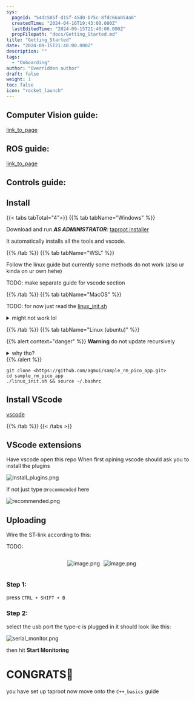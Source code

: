 ```yaml
---
sys:
  pageId: "54dc585f-d15f-45d0-b75c-8fdc66a854a8"
  createdTime: "2024-04-16T19:43:00.000Z"
  lastEditedTime: "2024-09-15T21:40:00.000Z"
  propFilepath: "docs/Getting_Started.md"
title: "Getting_Started"
date: "2024-09-15T21:40:00.000Z"
description: ""
tags:
  - "Onboarding"
author: "Overridden author"
draft: false
weight: 1
toc: false
icon: "rocket_launch"
---
```


## Computer Vision guide:

[link_to_page](86d45bc0-388b-4d26-8848-44f255f73d0e)

## ROS guide:

[link_to_page](3c76c1de-ec8f-46d6-8b0a-294005edc2d5)

## Controls guide:

## Install

{{< tabs tabTotal="4">}}
{{% tab tabName="Windows" %}}

Download and run _**AS ADMINISTRATOR**_: [taproot installer](https://github.com/Thornbots/TeachingFreshies/releases/tag/1.0)

It automatically installs all the tools and vscode.

{{% /tab %}}
{{% tab tabName="WSL" %}}

Follow the linux guide but currently some methods do not work (also ur kinda on ur own hehe)

TODO: make separate guide for vscode section

{{% /tab %}}
{{% tab tabName="MacOS" %}}

TODO: for now just read the [linux_init.sh](https://github.com/agmui/sample_rm_pico_app/blob/main/linux_init.sh)

<details>
<summary>might not work lol</summary>

`brew install libusb pkg-config`

Next install: [vscode](https://code.visualstudio.com/Download)

</details>

{{% /tab %}}
{{% tab tabName="Linux (ubuntu)" %}}

{{% alert context="danger" %}}
**Warning** do not update recursively
<details>
<summary>why tho?</summary>
There are some submodules that may go on for a while (like tinyusb) and I highly
recommend you don't need to get them.
If you want to see what submodules I update just look in `linux_init.sh`
</details>
{{% /alert %}}

```shell
git clone <https://github.com/agmui/sample_rm_pico_app.git>
cd sample_rm_pico_app
./linux_init.sh && source ~/.bashrc
```

## Install VScode

[vscode](https://code.visualstudio.com/Download)

{{% /tab %}}
{{< /tabs >}}

## VScode extensions

Have vscode open this repo
When first opining vscode should ask you to install the plugins

![install_plugins.png](https://prod-files-secure.s3.us-west-2.amazonaws.com/d518164a-d88e-44d1-a4ee-3adb3bd8bce0/89bd30f0-1825-4e77-867b-0a41ce370880/install_plugins.png?X-Amz-Algorithm=AWS4-HMAC-SHA256&X-Amz-Content-Sha256=UNSIGNED-PAYLOAD&X-Amz-Credential=ASIAZI2LB466Q6LHGZLS%2F20250306%2Fus-west-2%2Fs3%2Faws4_request&X-Amz-Date=20250306T100840Z&X-Amz-Expires=3600&X-Amz-Security-Token=IQoJb3JpZ2luX2VjEOL%2F%2F%2F%2F%2F%2F%2F%2F%2F%2FwEaCXVzLXdlc3QtMiJHMEUCIQDqq%2Fej5JuWN%2B7G%2BaoGHbqnMYabGfEhGYbCi2Kdny6XMAIgW0RjNUPpP8OITx39do0ndUj2LMQO%2FmiIQAnFsDLfJ40q%2FwMIKhAAGgw2Mzc0MjMxODM4MDUiDFjufaAj5febX12EdSrcA8QTatYybd%2FrxfdjGYGOM2PBGskoklGuRPH7wLIbEGQD0kQE8G%2BOWNMfZjj%2FPf1tnsv7Zk2N8mrW26wNPVwltu1xdL2S0L5GPTrb1YDZ%2BGWL8vZ%2B4hWxvwpIPHMfLqj4FAxQLySPMwUs9m2uBwXUfGX2OPNLEbAq5oE%2F0gOwdktZWqtdlujXSmiBMZaAc6O4dYJf83A4fn8Xgfoon8adewvTk89n964zh0wE41UeMzXOaBselOK441qmbtjUWMqtoVPdHqkvx2fAyv3vqJci7k95jD1YSGLowRLMQUxAqdGqIUROU%2FO2BTrfJfLalR3%2Blo%2FxWJG0IGZaCfj%2BLTCZCi%2BvjAjIhplgIZwgHrbZ0C5ARhggicgvGPeGfAT%2BQ%2BI%2BvyELcBYCpgI8oZJVH2ppe4Ap%2F%2BYvrRcNifbPUMve9X8qM1kXtFG7tI80qJTS31PHxQ%2BWJ8Ois05%2Bx3fXbKWU1huj7GwLQKSfMUtY8nEfPOQAfqKVi9gRp81xKBhd1YUVgb7a4vqaytGNMOqlhukvzWRswAw4BHiP3dzgJRVALR%2Bg90qb%2BbD78%2Bx76MyS8o8b%2B31nxeiuu32uZm1CBHZADane%2BzUxLhcnTYjcTsUjVWpKSra%2Boe1Nl7H5mawyMKfTpb4GOqUBtrZaj1o4hxn%2Fp%2FYYqz2Znuj9YURl4tq%2BxpJyQw1XbONmEoMhJWK%2FGZpBTkByXHqM9FdIwQV4arWrOWV8K6Hlsx6E9sqReXQJGvcwbWFAiPaHCIs1Ca1zdZ%2FbEqPpHm2AhUpTZZba45wRdePbhmcLkDzsDhKC3CrqYt2cT2tFppm9KPo6JMXn3ZjiV8tQSsQogzMENwpy9290rVDq%2BCuFscW4ID%2B2&X-Amz-Signature=6c7c8545da1228f345ed61a96bca88722cff306743b25842e7679125ea923445&X-Amz-SignedHeaders=host&x-id=GetObject)

If not just type `@recommended` here  

![recommended.png](https://prod-files-secure.s3.us-west-2.amazonaws.com/d518164a-d88e-44d1-a4ee-3adb3bd8bce0/61e661e9-5d85-4dfc-be0d-8d2097a5e793/recommended.png?X-Amz-Algorithm=AWS4-HMAC-SHA256&X-Amz-Content-Sha256=UNSIGNED-PAYLOAD&X-Amz-Credential=ASIAZI2LB466Q6LHGZLS%2F20250306%2Fus-west-2%2Fs3%2Faws4_request&X-Amz-Date=20250306T100840Z&X-Amz-Expires=3600&X-Amz-Security-Token=IQoJb3JpZ2luX2VjEOL%2F%2F%2F%2F%2F%2F%2F%2F%2F%2FwEaCXVzLXdlc3QtMiJHMEUCIQDqq%2Fej5JuWN%2B7G%2BaoGHbqnMYabGfEhGYbCi2Kdny6XMAIgW0RjNUPpP8OITx39do0ndUj2LMQO%2FmiIQAnFsDLfJ40q%2FwMIKhAAGgw2Mzc0MjMxODM4MDUiDFjufaAj5febX12EdSrcA8QTatYybd%2FrxfdjGYGOM2PBGskoklGuRPH7wLIbEGQD0kQE8G%2BOWNMfZjj%2FPf1tnsv7Zk2N8mrW26wNPVwltu1xdL2S0L5GPTrb1YDZ%2BGWL8vZ%2B4hWxvwpIPHMfLqj4FAxQLySPMwUs9m2uBwXUfGX2OPNLEbAq5oE%2F0gOwdktZWqtdlujXSmiBMZaAc6O4dYJf83A4fn8Xgfoon8adewvTk89n964zh0wE41UeMzXOaBselOK441qmbtjUWMqtoVPdHqkvx2fAyv3vqJci7k95jD1YSGLowRLMQUxAqdGqIUROU%2FO2BTrfJfLalR3%2Blo%2FxWJG0IGZaCfj%2BLTCZCi%2BvjAjIhplgIZwgHrbZ0C5ARhggicgvGPeGfAT%2BQ%2BI%2BvyELcBYCpgI8oZJVH2ppe4Ap%2F%2BYvrRcNifbPUMve9X8qM1kXtFG7tI80qJTS31PHxQ%2BWJ8Ois05%2Bx3fXbKWU1huj7GwLQKSfMUtY8nEfPOQAfqKVi9gRp81xKBhd1YUVgb7a4vqaytGNMOqlhukvzWRswAw4BHiP3dzgJRVALR%2Bg90qb%2BbD78%2Bx76MyS8o8b%2B31nxeiuu32uZm1CBHZADane%2BzUxLhcnTYjcTsUjVWpKSra%2Boe1Nl7H5mawyMKfTpb4GOqUBtrZaj1o4hxn%2Fp%2FYYqz2Znuj9YURl4tq%2BxpJyQw1XbONmEoMhJWK%2FGZpBTkByXHqM9FdIwQV4arWrOWV8K6Hlsx6E9sqReXQJGvcwbWFAiPaHCIs1Ca1zdZ%2FbEqPpHm2AhUpTZZba45wRdePbhmcLkDzsDhKC3CrqYt2cT2tFppm9KPo6JMXn3ZjiV8tQSsQogzMENwpy9290rVDq%2BCuFscW4ID%2B2&X-Amz-Signature=0a38269f66db777efa121bb41243285e1d82863ceaf836aa0aa6fc17345dd53f&X-Amz-SignedHeaders=host&x-id=GetObject)

## Uploading

Wire the ST-link according to this:

TODO:

<div style="display: flex;flex-direction: row; column-gap:10px; max-width: 630px;justify-content: center;">
<div>

![image.png](https://prod-files-secure.s3.us-west-2.amazonaws.com/d518164a-d88e-44d1-a4ee-3adb3bd8bce0/210ecb78-1116-4d7b-b9b7-2292f66fa2c2/image.png?X-Amz-Algorithm=AWS4-HMAC-SHA256&X-Amz-Content-Sha256=UNSIGNED-PAYLOAD&X-Amz-Credential=ASIAZI2LB466VYH4W3BX%2F20250306%2Fus-west-2%2Fs3%2Faws4_request&X-Amz-Date=20250306T100842Z&X-Amz-Expires=3600&X-Amz-Security-Token=IQoJb3JpZ2luX2VjEOL%2F%2F%2F%2F%2F%2F%2F%2F%2F%2FwEaCXVzLXdlc3QtMiJHMEUCIFmFrntoJXFNEgP5FxXcqyH9Ty72VS5A2uiAMQeIVlunAiEAgLwlprY7YXFwUIyxgoQeZ9yHzgzR6xOX6L15jnu28bYq%2FwMIKxAAGgw2Mzc0MjMxODM4MDUiDDpqdgiYx5UKE7xk%2BCrcA1fA4OjW5SrsYcbqadWvR6tbTLILhf5fES9REPZr5xJMCW7Cwo%2FW5S3oJgirauvNgEV45Jyx%2FqghGtc%2BvbrCeMC3rMWpwW2iaMGb9WqECiyDqsN3gAldebYjlghVzZ08zc5z4cYOEEpYwyL3%2BgK7wrJd%2BD84D6twt9xqk2rcjjkWea%2BLVtwut2SKpIRvrDPP043Vvlmh7KlevgBVeUQAjdGV8HEzSIvshssVAzL5a1OHNZbmLTj%2FHpcujR1Pd9l%2B9noZY29aQCztashS3iHFh7GmYtECHF5vycbQ1Lti%2BhibHROPX0dzl%2FXuaD%2BDehIXWzPrv1NTXbFv%2B71hkwEIak6emprLKeW0ybZqdIviCHtW%2FfGKB8ONS6fCg8CKMtlr0B8%2B3RgVl8y6FmCwzTmrCrrVBBaky5QakD8rGkOs%2Bo5M14qvGYmmEsajcOfYNd7tbmzvbHJKvEWmrUrEzmpBDQnR3Sg5wSXUBNnkinJRv%2Bj2o%2FJAO2JKpwhojNhBG7ooiaX5XMkTg4SN%2FzTgwMVgkDe2PyB4NrWDK3yZI3OkhfNu%2FQqdEOUUp72Mbm1rv8AsZnKBPQ6F%2BiJXg8zdNBhK3tpuj%2Fh6HfWW8YGO7wkQ8OdIro023jjQHV5kw2F8MLfUpb4GOqUB%2FWE67tw6LIenpNyFw9eoJPfxA%2Fj%2Fyxpbgl4%2FzmFxqidlNthREwtxKPN9zNIUn%2BxIrRuiPYxagleL%2F1A3mvLl1ugpnjBVXourQ1olBIsWz1ZMpZuD1rkZoDejmgMhch0bJujWs1mo1G7%2BnOWv23NxyUP7qWbp0BJFuu6gEEHgrpwYMlTHCGb%2FG%2BkHPLIZB%2FMjOnMUToQqwCZrZTx3EFmdZ69XBl9n&X-Amz-Signature=757a6fc6656b72e3b370ad63e659a9d1447eb6d201eba3cb4b043dea99c40346&X-Amz-SignedHeaders=host&x-id=GetObject)

</div>
<div>

![image.png](https://prod-files-secure.s3.us-west-2.amazonaws.com/d518164a-d88e-44d1-a4ee-3adb3bd8bce0/33a0fd0f-8ca6-4a86-8e09-26e95ded1fff/image.png?X-Amz-Algorithm=AWS4-HMAC-SHA256&X-Amz-Content-Sha256=UNSIGNED-PAYLOAD&X-Amz-Credential=ASIAZI2LB4663RHXK2SF%2F20250306%2Fus-west-2%2Fs3%2Faws4_request&X-Amz-Date=20250306T100843Z&X-Amz-Expires=3600&X-Amz-Security-Token=IQoJb3JpZ2luX2VjEOL%2F%2F%2F%2F%2F%2F%2F%2F%2F%2FwEaCXVzLXdlc3QtMiJHMEUCIBr2Y2BQESoVsc6yyIxWLxhguEjtuZd8kwprXqDEMl3QAiEAgLNuU8JRwOhRkX59gcv5oekjh2nZ4kRVX96nGNCRCIcq%2FwMIKhAAGgw2Mzc0MjMxODM4MDUiDDgPlkZ4%2FVCaIBkFNCrcA2yyqyFrT4vEC6abUwq0axBZmdBU0gBe2KoPi3Eo%2BYRY31NiFLzMQvVviPguokWSnWBjdMGNzDqIup%2FQ4Yoqc0UWUvEJNahcoIkr5Iil%2FJU5lTleDvWD3FY4QOEIMYDUu32xpyAQ6Af%2FyifD3MbWYNG7rlf7DLpY3RcPEQLXK4PaGmyfuQzvfE%2Fcnhynbv%2B5qlhphJ38o0tWwZc0iV54MlKbPlueJf4%2BxTebjToDeZ%2BbIXIlYAhacG0aXTb%2BjXGy%2BNHnlU7J6T1XDk5b1a1KR0xv1Buc2KPULATXzQYTVDEN%2F8bDXsBV2PjSEPu56q0ey0FOubanp2pyn5WWAxUYEltgcQEp4ZsQvu8zxczBr1GrK7ElhQJLwqlLjTfgHr69gVgV9JCBdUa5IL32cGKQ%2FDRDmK6m1ClPAIWues%2BN0N819D2zxyZ3tURWtz4yU9oqaloFz39bqJlnaUWey5jbctdpz5GB3Vr%2BWHJoOFGT5Ski331Z28ruRlAB2g5v3AfeSo6h0pIDjMOun2aJY3rZb%2FmX2a7QE5OCeKo3Wo6Osld6kih16M7O8SB5EIuXK4ohDxJbmmUAU6hJAiS6roD7VagTy3lxJqdGCFkrmONMsbKSXmwYiNAU8lskcpiVMMnUpb4GOqUBONfm3nJV06a%2FmfhQFWUi70aGFJu9Ulud2xBxMTb%2BqBRCS9Xr0aKQsS2IeEU7HcLaKHO8Zvm%2F2FYaMvSC%2FYGXTcIoumvEmBsu6pxWCVc4f%2BKA4clqHqSi2i%2BMcvVc9pZ6KiUZHaGiq5txZimCSWZdAaP1eu9A7JFbc%2BSg3qKslwIIzVklM4QmSjJqL4hW%2FzFdxX7e%2F6%2FUK1tICqx%2FGL6iej3cXPuC&X-Amz-Signature=0c64a4ba460a82bc8e1dbe2b9c89ae1f80330b3565d68b00bc59855b2f5eab6a&X-Amz-SignedHeaders=host&x-id=GetObject)

</div>
</div>

### Step 1:

press `CTRL + SHIFT + B`

### Step 2:

select the usb port the type-c is plugged in it should look like this:

![serial_monitor.png](https://prod-files-secure.s3.us-west-2.amazonaws.com/d518164a-d88e-44d1-a4ee-3adb3bd8bce0/f03f4774-05d4-4393-b6a0-d5efb6d315ab/serial_monitor.png?X-Amz-Algorithm=AWS4-HMAC-SHA256&X-Amz-Content-Sha256=UNSIGNED-PAYLOAD&X-Amz-Credential=ASIAZI2LB466Q6LHGZLS%2F20250306%2Fus-west-2%2Fs3%2Faws4_request&X-Amz-Date=20250306T100840Z&X-Amz-Expires=3600&X-Amz-Security-Token=IQoJb3JpZ2luX2VjEOL%2F%2F%2F%2F%2F%2F%2F%2F%2F%2FwEaCXVzLXdlc3QtMiJHMEUCIQDqq%2Fej5JuWN%2B7G%2BaoGHbqnMYabGfEhGYbCi2Kdny6XMAIgW0RjNUPpP8OITx39do0ndUj2LMQO%2FmiIQAnFsDLfJ40q%2FwMIKhAAGgw2Mzc0MjMxODM4MDUiDFjufaAj5febX12EdSrcA8QTatYybd%2FrxfdjGYGOM2PBGskoklGuRPH7wLIbEGQD0kQE8G%2BOWNMfZjj%2FPf1tnsv7Zk2N8mrW26wNPVwltu1xdL2S0L5GPTrb1YDZ%2BGWL8vZ%2B4hWxvwpIPHMfLqj4FAxQLySPMwUs9m2uBwXUfGX2OPNLEbAq5oE%2F0gOwdktZWqtdlujXSmiBMZaAc6O4dYJf83A4fn8Xgfoon8adewvTk89n964zh0wE41UeMzXOaBselOK441qmbtjUWMqtoVPdHqkvx2fAyv3vqJci7k95jD1YSGLowRLMQUxAqdGqIUROU%2FO2BTrfJfLalR3%2Blo%2FxWJG0IGZaCfj%2BLTCZCi%2BvjAjIhplgIZwgHrbZ0C5ARhggicgvGPeGfAT%2BQ%2BI%2BvyELcBYCpgI8oZJVH2ppe4Ap%2F%2BYvrRcNifbPUMve9X8qM1kXtFG7tI80qJTS31PHxQ%2BWJ8Ois05%2Bx3fXbKWU1huj7GwLQKSfMUtY8nEfPOQAfqKVi9gRp81xKBhd1YUVgb7a4vqaytGNMOqlhukvzWRswAw4BHiP3dzgJRVALR%2Bg90qb%2BbD78%2Bx76MyS8o8b%2B31nxeiuu32uZm1CBHZADane%2BzUxLhcnTYjcTsUjVWpKSra%2Boe1Nl7H5mawyMKfTpb4GOqUBtrZaj1o4hxn%2Fp%2FYYqz2Znuj9YURl4tq%2BxpJyQw1XbONmEoMhJWK%2FGZpBTkByXHqM9FdIwQV4arWrOWV8K6Hlsx6E9sqReXQJGvcwbWFAiPaHCIs1Ca1zdZ%2FbEqPpHm2AhUpTZZba45wRdePbhmcLkDzsDhKC3CrqYt2cT2tFppm9KPo6JMXn3ZjiV8tQSsQogzMENwpy9290rVDq%2BCuFscW4ID%2B2&X-Amz-Signature=0505ba521bd366fadac24f49fa5914b46bd11dea57e2805827e0f07a36f81e0b&X-Amz-SignedHeaders=host&x-id=GetObject)

then hit **Start Monitoring**

# CONGRATS🎉

you have set up taproot now move onto the `C++_basics` guide
